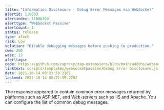 ```yaml
---
title: "Information Disclosure - Debug Error Messages via WebSocket"
alertid: 110003
alertindex: 11000300
alerttype: "WebSocket Passive"
alertcount: 1
status: release
type: alert
risk: Low
solution: "Disable debugging messages before pushing to production."
cwe: 200
wasc: 13
alerttags: 
code: https://github.com/zaproxy/zap-extensions/blob/main/addOns/websocket/src/main/zapHomeFiles/scripts/templates/websocketpassive/Debug%20Error%20Disclosure.js
linktext: scripts/templates/websocketpassive/Debug Error Disclosure.js
date: 2021-10-14 08:21:59.220Z
lastmod: 2021-10-14 08:21:59.220Z
---
```

The response appeared to contain common error messages returned by platforms such as ASP.NET, and Web-servers such as IIS and Apache. You can configure the list of common debug messages.
